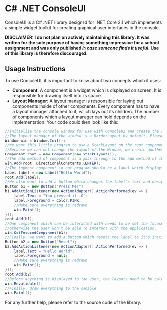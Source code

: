 # C# .NET  ConsoleUI
ConsoleUI is a C# .NET library designed for .NET Core 2.1 which implements a simple widget toolkit for creating graphical user interfaces in the console.  
  
__DISCLAIMER: I do not plan on actively maintaining this library. It was written for the sole purpose of having something impressive for a school assignment and was only published *in case someone finds it useful*. Use of this library is therefore discouraged.__

## Usage Instructions
To use ConsoleUI, it is important to know about two concepts which it uses:
 - __Component__: A component is a widget which is displayed on screen. It is responsible for drawing itself into its space.
 - __Layout Manager__: A layout manager is responsible for laying out components inside of other components. Every component has to have a layout manager attached to it, which lays out its children. The number of components which a layout manager can hold depends on the implementation.
Your code could then look like this:
```c#
//Initialize the console window for use with ConsoleUI and create the root component of the component tree.
//The layout manager of the window is a BorderLayout by default. Please do not change that directly, as it might break stuff.
Window win = Window.Init();
//We want this little program to use a StackLayout on the root component.
//Because we can not change the layout of the Window, we create another component with a StackLayout and add it to the Window.
Component root = new Component(new StackLayout());
//The add method of component is a pass-through to the add method of the layout manager.
win.Add(root, DirectionalConstants.CENTER);
//The topmost component in out program should be a label which displays a message.
Label label = new Label("Hello World");
root.Add(label);
//We also want to add a button which changes the label's text and design
Button b1 = new Button("Press Me!");
b1.AddActionListener(new ActionAdapter().ActionPerformed(ev => {
    label.Text = "You pressed it :O";
    label.Foreground = Color.PINK;
    //Make sure everything is redrawn
    win.Paint();
}));
root.Add(b1);
//One component which can be interacted with needs to be set the focused component initially,
//otherwise the user won't be able to interact with the application.
win.SetFocusedComponent(b1);
//Finally, we want to add a button which resets the label to it's initial state.
Button b2 = new Button("Reset");
b2.AddActionListener(new ActionAdapter().ActionPerformed(ev => {
	label.Text = "Hello World";
    label.Foreground = null;
    //Make sure everything is redrawn
    win.Paint();
}));
root.Add(b2);
//Before anything is displayed to the user, the layouts need to be calculated
win.Revalidate();
//Finally, draw everything to the console
win.Paint();
```
For any further help, please refer to the source code of the library.

